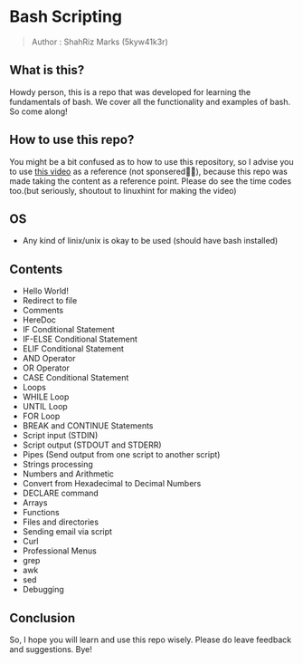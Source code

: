 # Bash Scripting

> Author : ShahRiz Marks (5kyw41k3r)

## What is this?

Howdy person, this is a repo that was developed for learning the fundamentals of bash. We cover all the functionality and examples of bash. So come along!

## How to use this repo?

You might be a bit confused as to how to use this repository, so I advise you to use [this video](https://www.youtube.com/watch?v=e7BufAVwDiM) as a reference (not sponsered🙅‍♂️), because this repo was made taking the content as a reference point. Please do see the time codes too.(but seriously, shoutout to linuxhint for making the video)

## OS

* Any kind of linix/unix is okay to be used (should have bash installed)

## Contents

* Hello World!
* Redirect to file
* Comments
* HereDoc
* IF Conditional Statement
* IF-ELSE Conditional Statement
* ELIF Conditional Statement
* AND Operator
* OR Operator
* CASE Conditional Statement
* Loops
* WHILE Loop
* UNTIL Loop
* FOR Loop
* BREAK and CONTINUE Statements
* Script input (STDIN)
* Script output (STDOUT and STDERR)
* Pipes (Send output from one script to another script)
* Strings processing
* Numbers and Arithmetic
* Convert from Hexadecimal to Decimal Numbers
* DECLARE command
* Arrays
* Functions
* Files and directories
* Sending email via script
* Curl
* Professional Menus
* grep
* awk
* sed
* Debugging

## Conclusion

So, I hope you will learn and use this repo wisely. Please do leave feedback and suggestions. Bye!
